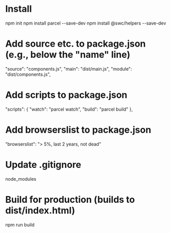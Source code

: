 # Install
npm init
npm install parcel --save-dev
npm install @swc/helpers --save-dev

# Add source etc. to package.json (e.g., below the "name" line)
"source": "components.js",
"main": "dist/main.js",
"module": "dist/components.js",

# Add scripts to package.json
"scripts": {
    "watch": "parcel watch",
    "build": "parcel build"
  },

# Add browserslist to package.json
 "browserslist": "> 5%, last 2 years, not dead"

# Update .gitignore
node_modules

# Build for production (builds to dist/index.html)
npm run build
